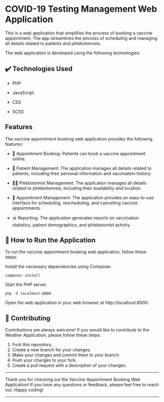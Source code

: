 # COVID-19 Testing Management Web Application

This is a web application that simplifies the process of booking a vaccine appointment. The app streamlines the process of scheduling and managing all details related to patients and phlebotomists. 


The web application is developed using the following technologies:

## ✔️ Technologies Used

- PHP

- JavaScript

- CSS

- SCSS

##  Features

The vaccine appointment booking web application provides the following features:

- 📅 Appointment Booking: Patients can book a vaccine appointment online.

- 🏥 Patient Management: The application manages all details related to patients, including their personal information and vaccination history.

- 👨‍⚕️ Phlebotomist Management: The application manages all details related to phlebotomists, including their availability and location.

- 📆 Appointment Management: The application provides an easy-to-use interface for scheduling, rescheduling, and cancelling vaccine appointments.

- 📊 Reporting: The application generates reports on vaccination statistics, patient demographics, and phlebotomist activity.

 
## 🚀 How to Run the Application

To run the vaccine appointment booking web application, follow these steps:

Install the necessary dependencies using Composer.

```
composer install
```

Start the PHP server.

```
php -S localhost:8000
```

Open the web application in your web browser at http://localhost:8000.


## 🤝 Contributing

Contributions are always welcome! If you would like to contribute to the Weather Application, please follow these steps:

1. Fork this repository.
2. Create a new branch for your changes.
3. Make your changes and commit them to your branch.
4. Push your changes to your fork.
5. Create a pull request with a description of your changes.

---

Thank you for checking out the Vaccine Appointment Booking Web Application! If you have any questions or feedback, please feel free to reach out. Happy coding! 

---

